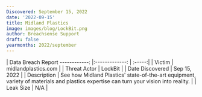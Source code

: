 ```yaml
---
Discovered: September 15, 2022
date: '2022-09-15'
title: Midland Plastics
image: images/blog/LockBit.png
author: Breachsense Support
draft: false
yearmonths: 2022/september
---
```



| Data Breach Report
------------:     |:-------------:    | :-----:|
| Victim      | midlandplastics.com      | 
| Threat Actor      | LockBit      | 
| Date Discovered      | Sep 15, 2022      | 
| Description      | See how Midland Plastics' state-of-the-art equipment, variety of materials and plastics expertise can turn your vision into reality.       | 
| Leak Size      | N/A      | 

